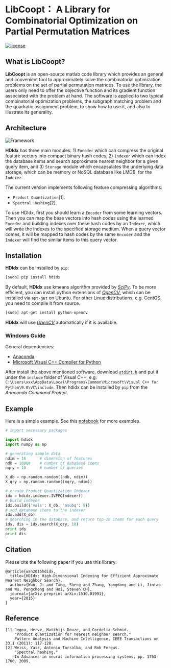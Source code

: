 # LibCoopt： A Library for Combinatorial Optimization on Partial Permutation Matrices
[![license](https://img.shields.io/pypi/l/hdidx.svg?style=flat-square)](https://raw.githubusercontent.com/wanji/hdidx/master/LICENSE.md)

## What is **LibCoopt**?

**LibCoopt** is an open-source matlab code library which provides an general and convenient tool to approximately solve the combinatorial optimization problems on the set of partial permutation matrices. To use the library, the users only need to offer the objective function and its gradient function associated with the problem at hand. The software is applied to two typical combinatorial optimization problems, the subgraph matching problem and the quadratic assignment problem, to show how to use it, and also to illustrate its generality.

## Architecture

![Framework](https://github.com/RowenaWong/LibCoopt/blob/master/doc/framework.png)

**HDIdx** has three main modules: 1) `Encoder` which can compress the original feature vectors into compact binary hash codes, 2) `Indexer` which can index the database items and search approximate nearest neighbor for a given query item, and 3) `Storage` module which encapsulates the underlying data storage, which can be memory or NoSQL database like LMDB, for the `Indexer`.

The current version implements following feature compressing algorithms: 

- `Product Quantization`[1].
- `Spectral Hashing`[2].

To use HDIdx, first you should learn a `Encoder` from some learning vectors.
Then you can map the base vectors into hash codes using the learned `Encoder` and building indexes over these hash codes by an `Indexer`, which will write the indexes to the specified storage medium.
When a query vector comes, it will be mapped to hash codes by the same `Encoder` and the `Indexer` will find the similar items to this query vector.


## Installation

**HDIdx** can be installed by `pip`:

```bash
[sudo] pip install hdidx
```

By default, **HDIdx** use kmeans algorithm provided by [*SciPy*](http://www.scipy.org/). To be more efficient, you can install python extensions of [*OpenCV*](http://opencv.org/), which can be installed via `apt-get` on Ubuntu. For other Linux distributions, e.g. CentOS, you need to compile it from source.

```bash
[sudo] apt-get install python-opencv
```

**HDIdx** will use [*OpenCV*](http://opencv.org/) automatically if it is available.

### Windows Guide

General dependencies:

- [Anaconda](https://store.continuum.io/cshop/anaconda/)
- [Microsoft Visual C++ Compiler for Python](http://www.microsoft.com/en-us/download/details.aspx?id=44266)

After install the above mentioned software, download [`stdint.h`](http://msinttypes.googlecode.com/svn/trunk/stdint.h) and put it under the `include` folder of Visual C++, e.g. `C:\Users\xxx\AppData\Local\Programs\Common\Microsoft\Visual C++ for Python\9.0\VC\include`. Then hdidx can be installed by `pip` from the *Anaconda Command Prompt*.

## Example

Here is a simple example. See this [notebook](http://nbviewer.ipython.org/gist/wanji/c08693f06ef744feef50) for more examples.

```python
# import necessary packages

import hdidx
import numpy as np

# generating sample data
ndim = 16      # dimension of features
ndb = 10000    # number of dababase items
nqry = 10      # number of queries

X_db = np.random.random((ndb, ndim))
X_qry = np.random.random((nqry, ndim))

# create Product Quantization Indexer
idx = hdidx.indexer.IVFPQIndexer()
# build indexer
idx.build({'vals': X_db, 'nsubq': 8})
# add database items to the indexer
idx.add(X_db)
# searching in the database, and return top-10 items for each query
ids, dis = idx.search(X_qry, 10)
print ids
print dis
```

## Citation

Please cite the following paper if you use this library:

```
@article{wan2015hdidx,
  title={HDIdx: High-Dimensional Indexing for Efficient Approximate Nearest Neighbor Search},
  author={Wan, Ji and Tang, Sheng and Zhang, Yongdong and Li, Jintao and Wu, Pengcheng and Hoi, Steven CH},
  journal={arXiv preprint arXiv:1510.01991},
  year={2015}
}
```

## Reference
```
[1] Jegou, Herve, Matthijs Douze, and Cordelia Schmid.
    "Product quantization for nearest neighbor search."
    Pattern Analysis and Machine Intelligence, IEEE Transactions on 33.1 (2011): 117-128.
[2] Weiss, Yair, Antonio Torralba, and Rob Fergus.
    "Spectral hashing."
    In Advances in neural information processing systems, pp. 1753-1760. 2009.
```
